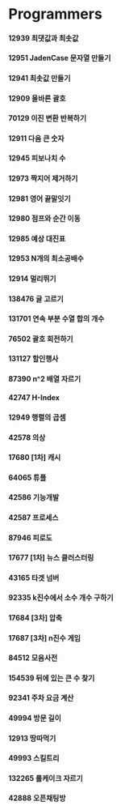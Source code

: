 # Programmers

#### 12939 최댓값과 최솟값
#### 12951 JadenCase 문자열 만들기
#### 12941 최솟값 만들기
#### 12909 올바른 괄호
#### 70129 이진 변환 반복하기
#### 12911 다음 큰 숫자
#### 12945 피보나치 수
#### 12973 짝지어 제거하기
#### 12981 영어 끝말잇기
#### 12980 점프와 순간 이동
#### 12985 예상 대진표
#### 12953 N개의 최소공배수
#### 12914 멀리뛰기
#### 138476 귤 고르기
#### 131701 연속 부분 수열 합의 개수
#### 76502 괄호 회전하기
#### 131127 할인행사
#### 87390 n^2 배열 자르기
#### 42747 H-Index
#### 12949 행렬의 곱셈
#### 42578 의상
#### 17680 [1차] 캐시
#### 64065 튜플
#### 42586 기능개발
#### 42587 프로세스
#### 87946 피로도
#### 17677 [1차] 뉴스 클러스터링
#### 43165 타겟 넘버
#### 92335 k진수에서 소수 개수 구하기
#### 17684 [3차] 압축
#### 17687 [3차] n진수 게임
#### 84512 모음사전
#### 154539 뒤에 있는 큰 수 찾기
#### 92341 주차 요금 계산
#### 49994 방문 길이
#### 12913 땅따먹기
#### 49993 스킬트리
#### 132265 롤케이크 자르기
#### 42888 오픈채팅방
